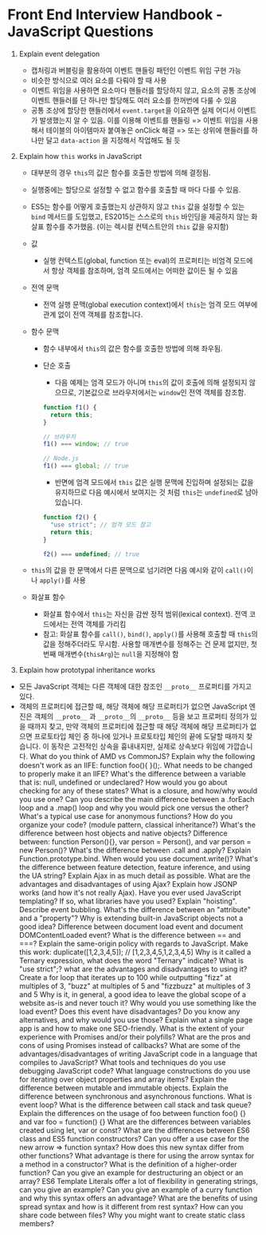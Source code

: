 # Front End Interview Handbook - JavaScript Questions

1.  Explain event delegation

    - 캡처링과 버블링을 활용하여 이벤트 핸들링 패턴인 이벤트 위임 구현 가능
    - 비슷한 방식으로 여러 요소를 다뤄야 할 때 사용
    - 이벤트 위임을 사용하면 요소마다 핸들러를 할당하지 않고, 요소의 공통 조상에 이벤트 핸들러를 단 하나만 할당해도 여러 요소를 한꺼번에 다룰 수 있음
    - 공통 조상에 할당한 핸들러에서 `event.target`을 이요하면 실제 어디서 이벤트가 발생했는지 알 수 있음. 이를 이용해 이벤트를 핸들링
      => 이벤트 위임을 사용해서 테이블의 아이템마자 붙여놓은 onClick 해결
      => 또는 상위에 핸들러를 하나만 달고 `data-action` 을 지정해서 작업해도 될 듯

2.  Explain how `this` works in JavaScript

    - 대부분의 경우 `this`의 값은 함수를 호출한 방법에 의해 결정됨.
    - 실행중에는 할당으로 설정할 수 없고 함수를 호출할 때 마다 다를 수 있음.
    - ES5는 함수를 어떻게 호출했는지 상관하지 않고 `this` 값을 설정할 수 있는 `bind` 메서드를 도입했고, ES2015는 스스로의 `this` 바인딩을 제공하지 않는 화살표 함수를 추가했음. (이는 렉시컬 컨텍스트안의 `this` 값을 유지함)
    - 값
      - 실행 컨텍스트(global, function 또는 eval)의 프로퍼티는 비엄격 모드에서 항상 객체를 참조하며, 엄격 모드에서는 어떠한 값이든 될 수 있음
    - 전역 문맥

      - 전역 실행 문맥(global execution context)에서 `this`는 엄격 모드 여부에 관계 없이 전역 객체를 참조합니다.

    - 함수 문맥

      - 함수 내부에서 `this`의 값은 함수를 호출한 방법에 의해 좌우됨.
      - 단순 호출

        - 다음 예제는 엄격 모드가 아니며 `this`의 값이 호출에 의해 설정되지 않으므로, 기본값으로 브라우저에서는 `window`인 전역 객체를 참조함.

        ```js
        function f1() {
          return this;
        }

        // 브라우저
        f1() === window; // true

        // Node.js
        f1() === global; // true
        ```

        - 반면에 엄격 모드에서 `this` 값은 실행 문맥에 진입하며 설정되는 값을 유지하므로 다음 예시에서 보여지는 것 처럼 `this`는 `undefined`로 남아있습니다.

        ```js
        function f2() {
          "use strict"; // 엄격 모드 참고
          return this;
        }

        f2() === undefined; // true
        ```

    - `this`의 값을 한 문맥에서 다른 문맥으로 넘기려면 다음 예시와 같이 `call()`이나 `apply()`를 사용

    - 화살표 함수

      - 화살표 함수에서 `this`는 자신을 감싼 정적 범위(lexical context). 전역 코드에서는 전역 객체를 가리킴
      - 참고: 화살표 함수를 `call()`, `bind()`, `apply()`를 사용해 호출할 때 `this`의 값을 정해주더라도 무시함. 사용할 매개변수를 정해주는 건 문제 없지만, 첫 번째 매개변수(`thisArg`)는 `null`을 지정해야 함

3.  Explain how prototypal inheritance works

- 모든 JavaScript 객체는 다른 객체에 대한 참조인 `__proto__` 프로퍼티를 가지고 있다.
- 객체의 프로퍼티에 접근할 때, 해당 객체에 해당 프로퍼티가 없으면 JavaScript 엔진은 객체의 `__proto__` 과 `__proto__`의 `__proto__` 등을 보고 프로퍼티 정의가 있을 때까지 찾고, 만약 객체의 프로퍼티에 접근할 때 해당 객체에 해당 프로퍼티가 없으면 프로토타입 체인 중 하나에 있거나 프로토타입 체인의 끝에 도달할 때까지 찾습니다. 이 동작은 고전적인 상속을 흉내내지만, 실제로 상속보다 위임에 가깝습니다.
  What do you think of AMD vs CommonJS?
  Explain why the following doesn't work as an IIFE: function foo(){ }();. What needs to be changed to properly make it an IIFE?
  What's the difference between a variable that is: null, undefined or undeclared? How would you go about checking for any of these states?
  What is a closure, and how/why would you use one?
  Can you describe the main difference between a .forEach loop and a .map() loop and why you would pick one versus the other?
  What's a typical use case for anonymous functions?
  How do you organize your code? (module pattern, classical inheritance?)
  What's the difference between host objects and native objects?
  Difference between: function Person(){}, var person = Person(), and var person = new Person()?
  What's the difference between .call and .apply?
  Explain Function.prototype.bind.
  When would you use document.write()?
  What's the difference between feature detection, feature inference, and using the UA string?
  Explain Ajax in as much detail as possible.
  What are the advantages and disadvantages of using Ajax?
  Explain how JSONP works (and how it's not really Ajax).
  Have you ever used JavaScript templating? If so, what libraries have you used?
  Explain "hoisting".
  Describe event bubbling.
  What's the difference between an "attribute" and a "property"?
  Why is extending built-in JavaScript objects not a good idea?
  Difference between document load event and document DOMContentLoaded event?
  What is the difference between == and ===?
  Explain the same-origin policy with regards to JavaScript.
  Make this work: duplicate([1,2,3,4,5]); // [1,2,3,4,5,1,2,3,4,5]
  Why is it called a Ternary expression, what does the word "Ternary" indicate?
  What is "use strict";? what are the advantages and disadvantages to using it?
  Create a for loop that iterates up to 100 while outputting "fizz" at multiples of 3, "buzz" at multiples of 5 and "fizzbuzz" at multiples of 3 and 5
  Why is it, in general, a good idea to leave the global scope of a website as-is and never touch it?
  Why would you use something like the load event? Does this event have disadvantages? Do you know any alternatives, and why would you use those?
  Explain what a single page app is and how to make one SEO-friendly.
  What is the extent of your experience with Promises and/or their polyfills?
  What are the pros and cons of using Promises instead of callbacks?
  What are some of the advantages/disadvantages of writing JavaScript code in a language that compiles to JavaScript?
  What tools and techniques do you use debugging JavaScript code?
  What language constructions do you use for iterating over object properties and array items?
  Explain the difference between mutable and immutable objects.
  Explain the difference between synchronous and asynchronous functions.
  What is event loop? What is the difference between call stack and task queue?
  Explain the differences on the usage of foo between function foo() {} and var foo = function() {}
  What are the differences between variables created using let, var or const?
  What are the differences between ES6 class and ES5 function constructors?
  Can you offer a use case for the new arrow => function syntax? How does this new syntax differ from other functions?
  What advantage is there for using the arrow syntax for a method in a constructor?
  What is the definition of a higher-order function?
  Can you give an example for destructuring an object or an array?
  ES6 Template Literals offer a lot of flexibility in generating strings, can you give an example?
  Can you give an example of a curry function and why this syntax offers an advantage?
  What are the benefits of using spread syntax and how is it different from rest syntax?
  How can you share code between files?
  Why you might want to create static class members?
